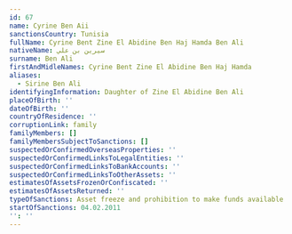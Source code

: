 ```yaml
---
id: 67
name: Cyrine Ben Aii
sanctionsCountry: Tunisia
fullName: Cyrine Bent Zine El Abidine Ben Haj Hamda Ben Ali
nativeName: سيرين بن علي
surname: Ben Ali
firstAndMidleNames: Cyrine Bent Zine El Abidine Ben Haj Hamda
aliases:
  - Sirine Ben Ali
identifyingInformation: Daughter of Zine El Abidine Ben Ali
placeOfBirth: ''
dateOfBirth: ''
countryOfResidence: ''
corruptionLink: family
familyMembers: []
familyMembersSubjectToSanctions: []
suspectedOrConfirmedOverseasProperties: ''
suspectedOrConfirmedLinksToLegalEntities: ''
suspectedOrConfirmedLinksToBankAccounts: ''
suspectedOrConfirmedLinksToOtherAssets: ''
estimatesOfAssetsFrozenOrConfiscated: ''
estimatesOfAssetsReturned: ''
typeOfSanctions: Asset freeze and prohibition to make funds available
startOfSanctions: 04.02.2011
'': ''
---
```


